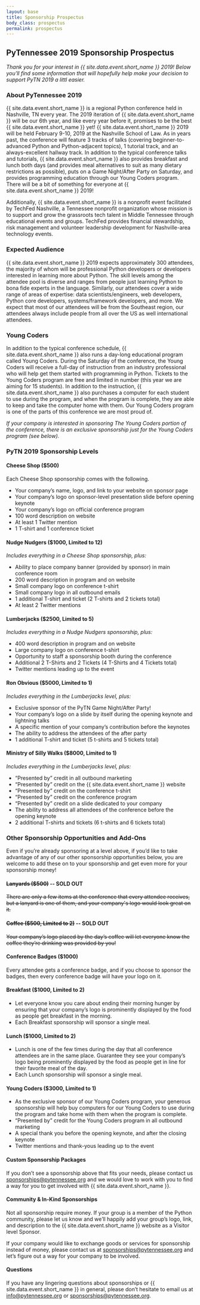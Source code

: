 ```yaml
---
layout: base
title: Sponsorship Prospectus
body_class: prospectus
permalink: prospectus
---
```


## PyTennessee 2019 Sponsorship Prospectus

_Thank you for your interest in {{ site.data.event.short_name }} 2019! Below you'll find some information that will hopefully help make your decision to support PyTN 2019 a littl easier._

### About PyTennessee 2019

{{ site.data.event.short_name }} is a regional Python conference held in Nashville, TN every year. The 2019 iteration of {{ site.data.event.short_name }} will be our 6th year, and like every year before it, promises to be the best {{ site.data.event.short_name }} yet! {{ site.data.event.short_name }} 2019 will be held February 9-10, 2019 at the Nashville School of Law. As in years past, the conference will feature 3 tracks of talks (covering beginner-to-advanced Python and Python-adjacent topics), 1 tutorial track, and an always-excellent hallway track. In addition to the typical conference talks and tutorials, {{ site.data.event.short_name }} also provides breakfast and lunch both days (and provides meal alternatives to suit as many dietary restrictions as possible), puts on a Game Night/After Party on Saturday, and provides programming education through our Young Coders program. There will be a bit of something for everyone at {{ site.data.event.short_name }} 2019!

Additionally, {{ site.data.event.short_name }} is a nonprofit event facilitated by TechFed Nashville, a Tennessee nonprofit organization whose mission is to support and grow the grassroots tech talent in Middle Tennessee through educational events and groups. TechFed provides financial stewardship, risk management and volunteer leadership development for Nashville-area technology events.

### Expected Audience

{{ site.data.event.short_name }} 2019 expects approximately 300 attendees, the majority of whom will be professional Python developers or developers interested in learning more about Python. The skill levels among the attendee pool is diverse and ranges from people just learning Python to bona fide experts in the language. Similarly, our attendees cover a wide range of areas of expertise: data scientists/engineers, web developers, Python core developers, systems/framework developers, and more. We expect that most of our attendees will be from the Southeast region, our attendees always include people from all over the US as well international attendees.

### Young Coders

In addition to the typical conference schedule, {{ site.data.event.short_name }} also runs a day-long educational program called Young Coders. During the Saturday of the conference, the Young Coders will receive a full-day of instruction from an industry professional who will help get them started with programming in Python. Tickets to the Young Coders program are free and limited in number (this year we are aiming for 15 students). In addition to the instruction, {{ site.data.event.short_name }} also purchases a computer for each student to use during the program, and when the program is complete, they are able to keep and take the computer home with them. Our Young Coders program is one of the parts of this conference we are most proud of.

_If your company is interested in sponsoring The Young Coders portion of the conference, there is an exclusive sponsorship just for the Young Coders program (see below)._

### PyTN 2019 Sponsorship Levels

#### Cheese Shop ($500)

Each Cheese Shop sponsorship comes with the following.

* Your company’s name, logo, and link to your website on sponsor page
* Your company’s logo on sponsor-level presentation slide before opening keynote
* Your company’s logo on official conference program
* 100 word description on website
* At least 1 Twitter mention
* 1 T-shirt and 1 conference ticket


#### Nudge Nudgers ($1000, Limited to 12)

_Includes everything in a Cheese Shop sponsorship, plus:_

* Ability to place company banner (provided by sponsor) in main conference room
* 200 word description in program and on website
* Small company logo on conference t-shirt
* Small company logo in all outbound emails
* 1 additional T-shirt and ticket (2 T-shirts and 2 tickets total)
* At least 2 Twitter mentions


#### Lumberjacks ($2500, Limited to 5)

_Includes everything in a Nudge Nudgers sponsorship, plus:_

* 400 word description in program and on website
* Large company logo on conference t-shirt
* Opportunity to staff a sponsorship booth during the conference
* Additional 2 T-Shirts and 2 Tickets (4 T-Shirts and 4 Tickets total)
* Twitter mentions leading up to the event


#### Ron Obvious ($5000, Limited to 1)

_Includes everything in the Lumberjacks level, plus:_

* Exclusive sponsor of the PyTN Game Night/After Party!
* Your company’s logo on a slide by itself during the opening keynote and lightning talks
* A specific mention of your company’s contribution before the keynotes
* The ability to address the attendees of the after party
* 1 additional T-shirt and ticket (5 t-shirts and 5 tickets total)


#### Ministry of Silly Walks ($8000, Limited to 1)

_Includes everything in the Lumberjacks level, plus:_

* “Presented by” credit in all outbound marketing
* “Presented by” credit on the {{ site.data.event.short_name }} website
* “Presented by” credit on the conference t-shirt
* “Presented by” credit on the conference program
* “Presented by” credit on a slide dedicated to your company
* The ability to address all attendees of the conference before the opening keynote
* 2 additional T-shirts and tickets (6 t-shirts and 6 tickets total)


### Other Sponsorship Opportunities and Add-Ons

Even if you’re already sponsoring at a level above, if you’d like to take advantage of any of our other sponsorship opportunities below, you are welcome to add these on to your sponsorship and get even more for your sponsorship money!

#### ~~Lanyards ($500)~~ -- SOLD OUT

~~There are only a few items at the conference that every attendee receives, but a lanyard is one of them, and your company's logo would look great on it.~~


#### ~~Coffee ($500, Limited to 2)~~ -- SOLD OUT

~~Your company’s logo placed by the day’s coffee will let everyone know the coffee they’re drinking was provided by you!~~


#### Conference Badges ($1000)

Every attendee gets a conference badge, and if you choose to sponsor the badges, then every conference badge will have your logo on it.


#### Breakfast ($1000, Limited to 2)

* Let everyone know you care about ending their morning hunger by ensuring that your company’s logo is prominently displayed by the food as people get breakfast in the morning.
* Each Breakfast sponsorship will sponsor a single meal.


#### Lunch ($1000, Limited to 2)

* Lunch is one of the few times during the day that all conference attendees are in the same place. Guarantee they see your company’s logo being prominently displayed by the food as people get in line for their favorite meal of the day.
* Each Lunch sponsorship will sponsor a single meal.


#### Young Coders ($3000, Limited to 1)

* As the exclusive sponsor of our Young Coders program, your generous sponsorship will help buy computers for our Young Coders to use during the program and take home with them when the program is complete.
* “Presented by” credit for the Young Coders program in all outbound marketing
* A special thank you before the opening keynote, and after the closing keynote
* Twitter mentions and thank-yous leading up to the event

#### Custom Sponsorship Packages

If you don’t see a sponsorship above that fits your needs, please contact us sponsorships@pytennessee.org and we would love to work with you to find a way for you to get involved with {{ site.data.event.short_name }}.


#### Community & In-Kind Sponsorships

Not all sponsorship require money. If your group is a member of the Python community, please let us know and we’ll happily add your group’s logo, link, and description to the {{ site.data.event.short_name }} website as a Visitor level Sponsor.

If your company would like to exchange goods or services for sponsorship instead of money, please contact us at sponsorships@pytennessee.org and let’s figure out a way for your company to be involved.


#### Questions

If you have any lingering questions about sponsorships or {{ site.data.event.short_name }} in general, please don’t hesitate to email us at info@pytennessee.org or sponsorships@pytennessee.org.
